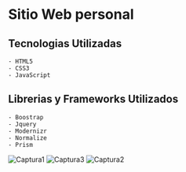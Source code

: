 # Sitio Web personal	

## Tecnologias Utilizadas
	- HTML5
	- CSS3
	- JavaScript

## Librerias y Frameworks Utilizados
	- Boostrap 
	- Jquery
	- Modernizr
	- Normalize
	- Prism

![Captura1](https://user-images.githubusercontent.com/19199367/62266405-6c74fe00-b3e5-11e9-9b54-24b21725bd2b.PNG)
![Captura3](https://user-images.githubusercontent.com/19199367/62266404-6c74fe00-b3e5-11e9-9d19-64d3bc1fd870.PNG)
![Captura2](https://user-images.githubusercontent.com/19199367/62266403-6bdc6780-b3e5-11e9-841a-40eae9fe2a5f.PNG)


